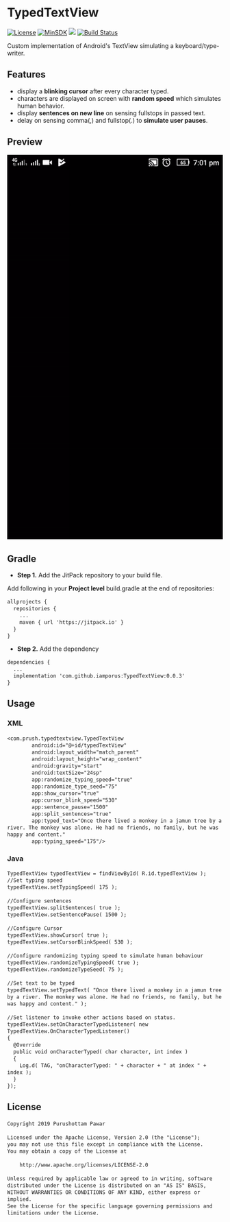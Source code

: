 # TypedTextView
[![License](https://img.shields.io/badge/License%20-Apache%202-337ab7.svg)](https://www.apache.org/licenses/LICENSE-2.0)
[![MinSDK](https://img.shields.io/badge/API-15%2B-brightgreen.svg?style=flat)](https://android-arsenal.com/api?level=15)
[![](https://jitpack.io/v/iamporus/TypedTextView.svg)](https://jitpack.io/#iamporus/TypedTextView)
[![Build Status](https://travis-ci.com/iamporus/TypedTextView.svg?branch=master)](https://travis-ci.com/iamporus/TypedTextView)

Custom implementation of Android's TextView simulating a keyboard/type-writer.

## Features
* display a **blinking cursor** after every character typed.
* characters are displayed on screen with **random speed** which simulates human behavior.
* display **sentences on new line** on sensing fullstops in passed text.
* delay on sensing comma(,) and fullstop(.) to **simulate user pauses**. 

## Preview
![](demo.gif)

## Gradle
* **Step 1.** Add the JitPack repository to your build file.

Add following in your **Project level** build.gradle at the end of repositories:
```
allprojects {
  repositories {
    ...
    maven { url 'https://jitpack.io' }
  }
}
```
* **Step 2.** Add the dependency
```
dependencies {
  ...
  implementation 'com.github.iamporus:TypedTextView:0.0.3'
}
```

## Usage

### XML
```
<com.prush.typedtextview.TypedTextView
        android:id="@+id/typedTextView"
        android:layout_width="match_parent"
        android:layout_height="wrap_content"
        android:gravity="start"
        android:textSize="24sp"
        app:randomize_typing_speed="true"
        app:randomize_type_seed="75"
        app:show_cursor="true"
        app:cursor_blink_speed="530"
        app:sentence_pause="1500"
        app:split_sentences="true"
        app:typed_text="Once there lived a monkey in a jamun tree by a river. The monkey was alone. He had no friends, no family, but he was happy and content."
        app:typing_speed="175"/>
```

### Java

```
TypedTextView typedTextView = findViewById( R.id.typedTextView );
//Set typing speed
typedTextView.setTypingSpeed( 175 );

//Configure sentences
typedTextView.splitSentences( true );
typedTextView.setSentencePause( 1500 );

//Configure Cursor
typedTextView.showCursor( true );
typedTextView.setCursorBlinkSpeed( 530 );

//Configure randomizing typing speed to simulate human behaviour
typedTextView.randomizeTypingSpeed( true );
typedTextView.randomizeTypeSeed( 75 );

//Set text to be typed
typedTextView.setTypedText( "Once there lived a monkey in a jamun tree by a river. The monkey was alone. He had no friends, no family, but he was happy and content." );

//Set listener to invoke other actions based on status.
typedTextView.setOnCharacterTypedListener( new TypedTextView.OnCharacterTypedListener()
{
  @Override
  public void onCharacterTyped( char character, int index )
  {
    Log.d( TAG, "onCharacterTyped: " + character + " at index " + index );
  }
});

```

## License
```
Copyright 2019 Purushottam Pawar

Licensed under the Apache License, Version 2.0 (the "License");
you may not use this file except in compliance with the License.
You may obtain a copy of the License at

    http://www.apache.org/licenses/LICENSE-2.0

Unless required by applicable law or agreed to in writing, software
distributed under the License is distributed on an "AS IS" BASIS,
WITHOUT WARRANTIES OR CONDITIONS OF ANY KIND, either express or implied.
See the License for the specific language governing permissions and
limitations under the License.
```
